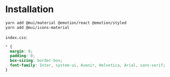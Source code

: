 # Installation

```sh
yarn add @mui/material @emotion/react @emotion/styled
yarn add @mui/icons-material
```

`index.css`:

```css
* {
  margin: 0;
  padding: 0;
  box-sizing: border-box;
  font-family: Inter, system-ui, Avenir, Helvetica, Arial, sans-serif;
}
```
